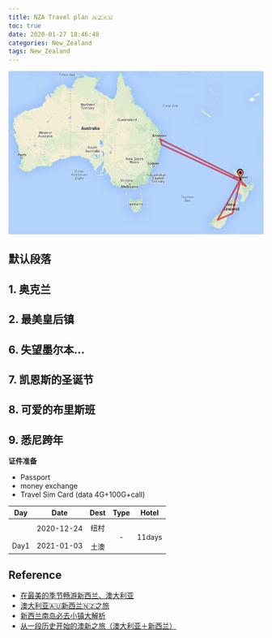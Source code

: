 ```yaml
---
title: NZA Travel plan 🇳🇿🇦🇺
toc: true
date: 2020-01-27 18:46:48
categories: New_Zealand
tags: New_Zealand
---
```



<img src="/images/NZA/nza-map.png" width="550"/>


<!-- more -->

<!--<img src="/images/NZA/new-zealand-travel-map.jpg" width="550"/>

-->
## 默认段落

## 1. 奥克兰

## 2. 最美皇后镇

## 6. 失望墨尔本...

## 7. 凯恩斯的圣诞节

## 8. 可爱的布里斯班

## 9. 悉尼跨年

**证件准备**

- Passport
- money exchange
- Travel Sim Card (data 4G+100G+call)


 
 Day | Date | Dest | Type | Hotel
:-------: | :-------: | :-------:  | :-------: | :-------:
 | | | | 
<br><br>Day1 | 2020-12-24<br><br>2021-01-03 | 纽村<br><br>土澳 | - | 11days

## Reference

- [在最美的季节畅游新西兰、澳大利亚][1]
- [澳大利亚🇦🇺新西兰🇳🇿之旅](https://www.mafengwo.cn/i/16860082.html)
- [新西兰南岛必去小镇大解析][2]
- [从一段历史开始的澳新之旅（澳大利亚＋新西兰）](https://www.mafengwo.cn/i/11235034.html)

[1]: https://www.mafengwo.cn/i/14508535.html
[2]: http://www.mafengwo.cn/gonglve/ziyouxing/223798.html